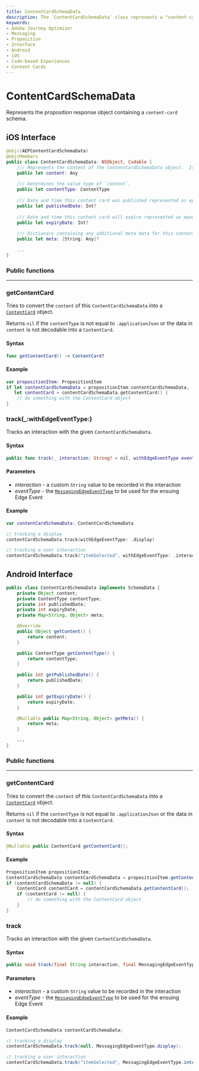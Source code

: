 ```yaml
---
title: ContentCardSchemaData
description: The `ContentCardSchemaData` class represents a "content-card" proposition received from the remote, upon a personalization query request to the Experience Edge network.
keywords:
- Adobe Journey Optimizer
- Messaging
- Proposition
- Interface
- Android
- iOS
- Code-based Experiences
- Content Cards
---
```


# ContentCardSchemaData

Represents the proposition response object containing a `content-card` schema.

## iOS Interface

```swift
@objc(AEPContentCardSchemaData)
@objcMembers
public class ContentCardSchemaData: NSObject, Codable {
    /// Represents the content of the ContentCardSchemaData object.  Its value's type is determined by `contentType`.
    public let content: Any
    
    /// Determines the value type of `content`.
    public let contentType: ContentType
    
    /// Date and time this content card was published represented as epoch seconds
    public let publishedDate: Int?
    
    /// Date and time this content card will expire represented as epoch seconds
    public let expiryDate: Int?
    
    /// Dictionary containing any additional meta data for this content card
    public let meta: [String: Any]?

    ...
}
```

### Public functions

---

### getContentCard

Tries to convert the `content` of this `ContentCardSchemaData` into a [`ContentCard`](./content-card.md) object.

Returns `nil` if the `contentType` is not equal to `.applicationJson` or the data in `content` is not decodable into a `ContentCard`.

#### Syntax

```swift
func getContentCard() -> ContentCard?
```

#### Example

```swift
var propositionItem: PropositionItem
if let contentCardSchemaData = propositionItem.contentCardSchemaData,
   let contentCard = contentCardSchemaData.getContentCard() {
    // do something with the ContentCard object
}
```

### track(_:withEdgeEventType:)

Tracks an interaction with the given `ContentCardSchemaData`.

#### Syntax

```swift
public func track(_ interaction: String? = nil, withEdgeEventType eventType: MessagingEdgeEventType)
```

#### Parameters

- _interaction_ - a custom `String` value to be recorded in the interaction
- _eventType_ - the [`MessagingEdgeEventType`](./messaging-edge-event-type.md) to be used for the ensuing Edge Event

#### Example

```swift
var contentCardSchemaData: ContentCardSchemaData

// tracking a display
contentCardSchemaData.track(withEdgeEventType: .display)

// tracking a user interaction
contentCardSchemaData.track("itemSelected", withEdgeEventType: .interact)
```


## Android Interface

```java
public class ContentCardSchemaData implements SchemaData {
    private Object content;
    private ContentType contentType;
    private int publishedDate;
    private int expiryDate;
    private Map<String, Object> meta;

    @Override
    public Object getContent() {
        return content;
    }

    public ContentType getContentType() {
        return contentType;
    }

    public int getPublishedDate() {
        return publishedDate;
    }

    public int getExpiryDate() {
        return expiryDate;
    }

    @Nullable public Map<String, Object> getMeta() {
        return meta;
    }

    ...
}
```

### Public functions

---

### getContentCard

Tries to convert the `content` of this `ContentCardSchemaData` into a [`ContentCard`](./content-card.md) object.

Returns `nil` if the `contentType` is not equal to `.applicationJson` or the data in `content` is not decodable into a `ContentCard`.

#### Syntax

```java
@Nullable public ContentCard getContentCard();
```

#### Example

```java
PropositionItem propositionItem;
ContentCardSchemaData contentCardSchemaData = propositionItem.getContentCardSchemaData();
if (contentCardSchemaData != null) {
    ContentCard contentCard = contentCardSchemaData.getContentCard();
    if (contentCard != null) {
        // do something with the ContentCard object
    }
}
```

### track

Tracks an interaction with the given `ContentCardSchemaData`.

#### Syntax

```java
public void track(final String interaction, final MessagingEdgeEventType eventType);
```

#### Parameters

- _interaction_ - a custom `String` value to be recorded in the interaction
- _eventType_ - the [`MessagingEdgeEventType`](./messaging-edge-event-type.md) to be used for the ensuing Edge Event

#### Example

```java
ContentCardSchemaData contentCardSchemaData;

// tracking a display
contentCardSchemaData.track(null, MessagingEdgeEventType.display);

// tracking a user interaction
contentCardSchemaData.track("itemSelected", MessagingEdgeEventType.interact);
```
